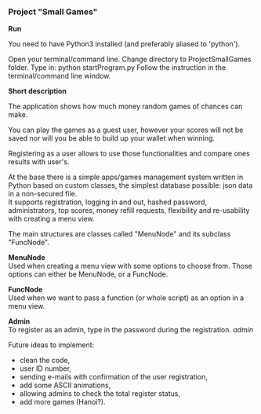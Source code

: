 ### **Project "Small Games"**

**Run**

You need to have Python3 installed (and preferably aliased to 'python').

Open your terminal/command line.
Change directory to ProjectSmallGames folder.
Type in: python startProgram.py
Follow the instruction in the terminal/command line window.

**Short description**

The application shows how much money random games of chances can make.

You can play the games as a guest user, however your scores will not be saved nor will you be able to build up your wallet when winning.

Registering as a user allows to use those functionalities and compare ones results with user's.



At the base there is a simple apps/games management system written in Python based on custom classes, the simplest database possible:
json data in a non-secured file.\
It supports registration, logging in and out, hashed password, administrators, top scores, money refill requests, flexibility 
and re-usability with creating a menu view.

The main structures are classes called "MenuNode" and its subclass "FuncNode".

**MenuNode**\
Used when creating a menu view with some options to choose from. Those options can either be
MenuNode, or a FuncNode.

**FuncNode**\
Used when we want to pass a function (or whole script) as an option in a menu view.


**Admin**\
To register as an admin, type in the password during the registration.
_admin_




Future ideas to implement:
- clean the code,
- user ID number,
- sending e-mails with confirmation of the user registration,
- add some ASCII animations,
- allowing admins to check the total register status,
- add more games (Hanoi?).
